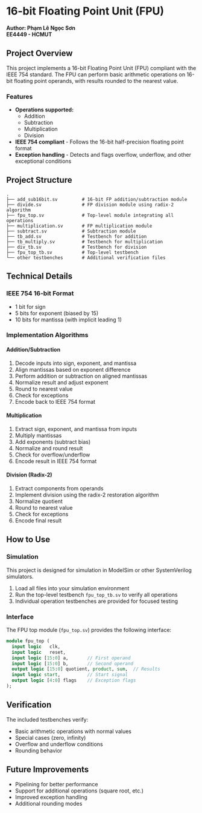 # 16-bit Floating Point Unit (FPU)
**Author: Phạm Lê Ngọc Sơn**  
**EE4449 - HCMUT**

## Project Overview

This project implements a 16-bit Floating Point Unit (FPU) compliant with the IEEE 754 standard. The FPU can perform basic arithmetic operations on 16-bit floating point operands, with results rounded to the nearest value.

### Features

- **Operations supported:**
  - Addition
  - Subtraction
  - Multiplication
  - Division
- **IEEE 754 compliant** - Follows the 16-bit half-precision floating point format
- **Exception handling** - Detects and flags overflow, underflow, and other exceptional conditions

## Project Structure

```
.
├── add_sub16bit.sv         # 16-bit FP addition/subtraction module
├── divide.sv               # FP division module using radix-2 algorithm
├── fpu_top.sv              # Top-level module integrating all operations
├── multiplication.sv       # FP multiplication module
├── subtract.sv             # Subtraction module
├── tb_add.sv               # Testbench for addition
├── tb_multiply.sv          # Testbench for multiplication
├── div_tb.sv               # Testbench for division
├── fpu_top_tb.sv           # Top-level testbench
└── other testbenches       # Additional verification files
```

## Technical Details

### IEEE 754 16-bit Format
- 1 bit for sign
- 5 bits for exponent (biased by 15)
- 10 bits for mantissa (with implicit leading 1)

### Implementation Algorithms

#### Addition/Subtraction
1. Decode inputs into sign, exponent, and mantissa
2. Align mantissas based on exponent difference
3. Perform addition or subtraction on aligned mantissas
4. Normalize result and adjust exponent
5. Round to nearest value
6. Check for exceptions
7. Encode back to IEEE 754 format

#### Multiplication
1. Extract sign, exponent, and mantissa from inputs
2. Multiply mantissas
3. Add exponents (subtract bias)
4. Normalize and round result
5. Check for overflow/underflow
6. Encode result in IEEE 754 format

#### Division (Radix-2)
1. Extract components from operands
2. Implement division using the radix-2 restoration algorithm
3. Normalize quotient
4. Round to nearest value
5. Check for exceptions
6. Encode final result

## How to Use

### Simulation
This project is designed for simulation in ModelSim or other SystemVerilog simulators.

1. Load all files into your simulation environment
2. Run the top-level testbench `fpu_top_tb.sv` to verify all operations
3. Individual operation testbenches are provided for focused testing

### Interface
The FPU top module (`fpu_top.sv`) provides the following interface:
```systemverilog
module fpu_top (
  input logic   clk,
  input logic   reset,
  input logic [15:0] a,       // First operand
  input logic [15:0] b,       // Second operand
  output logic [15:0] quotient, product, sum,  // Results
  input logic start,          // Start signal
  output logic [4:0] flags    // Exception flags
);
```

## Verification
The included testbenches verify:
- Basic arithmetic operations with normal values
- Special cases (zero, infinity)
- Overflow and underflow conditions
- Rounding behavior

## Future Improvements
- Pipelining for better performance
- Support for additional operations (square root, etc.)
- Improved exception handling
- Additional rounding modes 